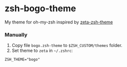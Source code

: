 # zsh-bogo-theme
My theme for oh-my-zsh inspired by [zeta-zsh-theme](https://github.com/skylerlee/zeta-zsh-theme)

### Manually

1. Copy file `bogo.zsh-theme` to `$ZSH_CUSTOM/themes` folder.
2. Set theme to `zeta` in `~/.zshrc`:

```
ZSH_THEME="bogo"
```
